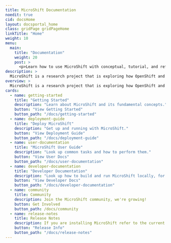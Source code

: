 ```yaml
---
title: MicroShift Documentation
noedit: true
cid: docsHome
layout: docsportal_home
class: gridPage gridPageHome
linkTitle: "Home"
weight: 10
menu:
  main:
    title: "Documentation"
    weight: 20
    post: >
      <p>Learn how to use MicroShift with conceptual, tutorial, and reference documentation. You can even help contribute to the docs</a>!</p>
description: >
  MicroShift is a research project that is exploring how OpenShift and Kubernetes can be optimized for small form factor and edge computing.
overview: >
  MicroShift is a research project that is exploring how OpenShift and Kubernetes can be optimized for small form factor and edge computing.
cards:
  - name: getting-started
    title: "Getting Started"
    description: "Learn about MicroShift and its fundamental concepts."
    button: "View Getting Started"
    button_path: "/docs/getting-started"
  - name: deployment-guide
    title: "Deploy MicroShift"
    description: "Get up and running with MicroShift."
    button: "View Deployment Guide"
    button_path: "/docs/deployment-guide"
  - name: user-documentation
    title: "MicroShift User Guide"
    description: "Look up common tasks and how to perform them."
    button: "View User Docs"
    button_path: "/docs/user-documentation"
  - name: developer-documentation
    title: "Developer Documentation"
    description: "Look up how to build and run MicroShift locally, for testing, contributing, and development."
    button: "View Developer Docs"
    button_path: "/docs/developer-documentation"
  - name: community
    title: Community
    description: Join the MicroShift community, we're growing!
    button: Get Involved
    button_path: /docs/community
  - name: release-notes
    title: Release Notes
    description: If you are installing MicroShift refer to the current release notes.
    button: "Release Info"
    button_path: "/docs/release-notes"
---
```


